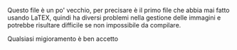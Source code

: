 Questo file è un po' vecchio, per precisare è il primo file che abbia mai fatto usando LaTEX, 
quindi ha diversi problemi nella gestione delle immagini e potrebbe risultare difficile se non impossibile da compilare.

Qualsiasi migioramento è ben accetto
